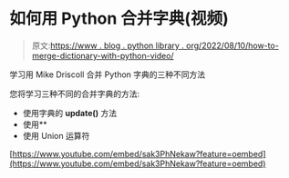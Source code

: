 # 如何用 Python 合并字典(视频)

> 原文:[https://www . blog . python library . org/2022/08/10/how-to-merge-dictionary-with-python-video/](https://www.blog.pythonlibrary.org/2022/08/10/how-to-merge-dictionaries-with-python-video/)

学习用 Mike Driscoll 合并 Python 字典的三种不同方法

您将学习三种不同的合并字典的方法:

*   使用字典的 **update()** 方法
*   使用**
*   使用 Union 运算符

[https://www.youtube.com/embed/sak3PhNekaw?feature=oembed](https://www.youtube.com/embed/sak3PhNekaw?feature=oembed)